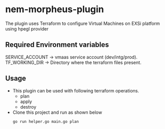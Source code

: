 # nem-morpheus-plugin
The plugin uses Terraform to configure Virtual Machines on EXSi platform using hpegl provider

## Required Environment variables
SERVICE_ACCOUNT -> vmaas service account (dev/intg/prod).  
TF_WORKING_DIR -> Directory where the terraform files present.

## Usage
* This plugin can be used with following terraform operations.
    * plan
    * apply
    * destroy
* Clone this project and run as shown below
    ```
    go run helper.go main.go plan
    ```